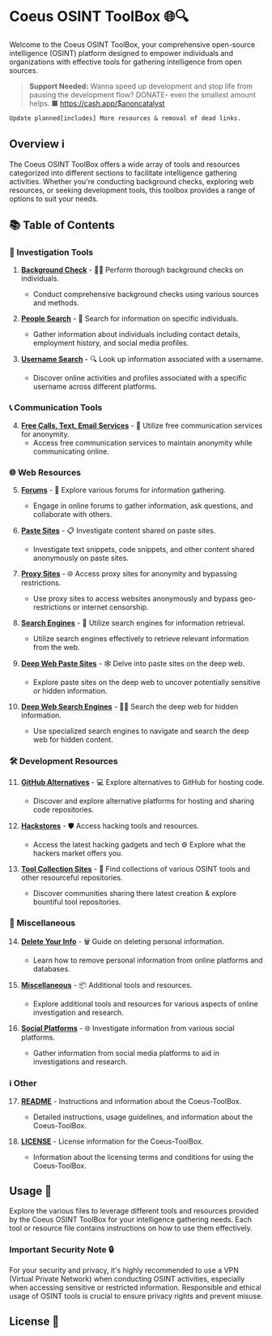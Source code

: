 # Coeus OSINT ToolBox 🌐🔍

Welcome to the Coeus OSINT ToolBox, your comprehensive open-source intelligence (OSINT) platform designed to empower individuals and organizations with effective tools for gathering intelligence from open sources.

> **Support Needed:**
Wanna speed up development and stop life from pausing the development flow? DONATE- even the smallest amount helps.
■ https://cash.app/$anoncatalyst

``Update planned[includes] More resources & removal of dead links.``

## Overview ℹ️

The Coeus OSINT ToolBox offers a wide array of tools and resources categorized into different sections to facilitate intelligence gathering activities. Whether you're conducting background checks, exploring web resources, or seeking development tools, this toolbox provides a range of options to suit your needs.

## 📚 Table of Contents

### 🔎 Investigation Tools
1. **[Background Check](Background-Check.md)** - 🕵️‍♂️ Perform thorough background checks on individuals.
   - Conduct comprehensive background checks using various sources and methods.

2. **[People Search](People-Search.md)** - 👥 Search for information on specific individuals.
   - Gather information about individuals including contact details, employment history, and social media profiles.

3. **[Username Search](Username-Search.md)** - 🔍 Look up information associated with a username.
   - Discover online activities and profiles associated with a specific username across different platforms.

### 📞 Communication Tools
4. **[Free Calls, Text, Email Services](Free_Calls-Text-Email_services.md)** - 📱 Utilize free communication services for anonymity.
   - Access free communication services to maintain anonymity while communicating online.

### 🌐 Web Resources
5. **[Forums](Forums.md)** - 💬 Explore various forums for information gathering.
   - Engage in online forums to gather information, ask questions, and collaborate with others.

6. **[Paste Sites](Paste-Sites.md)** - 📋 Investigate content shared on paste sites.
   - Investigate text snippets, code snippets, and other content shared anonymously on paste sites.

7. **[Proxy Sites](txt/Proxy-Sites.txt)** - 🌐 Access proxy sites for anonymity and bypassing restrictions.
   - Use proxy sites to access websites anonymously and bypass geo-restrictions or internet censorship.

8. **[Search Engines](Search-Engines.md)** - 🔎 Utilize search engines for information retrieval.
   - Utilize search engines effectively to retrieve relevant information from the web.

9. **[Deep Web Paste Sites](DeepWeb-Paste-Sites.txt)** - 🕸️ Delve into paste sites on the deep web.
   - Explore paste sites on the deep web to uncover potentially sensitive or hidden information.

10. **[Deep Web Search Engines](DeepWeb-Search-Engines.txt)** - 🕵️‍♂️ Search the deep web for hidden information.
    - Use specialized search engines to navigate and search the deep web for hidden content.

### 🛠️ Development Resources
11. **[GitHub Alternatives](Github_Alternatives.md)** - 💻 Explore alternatives to GitHub for hosting code.
    - Discover and explore alternative platforms for hosting and sharing code repositories.

12. **[Hackstores](Hackstores.md)** - 🛡️ Access hacking tools and resources.
    - Access the latest hacking gadgets and tech ⚙️ Explore what the hackers market offers you.

13. **[Tool Collection Sites](Tool-collection-sites.md)** - 🧰 Find collections of various OSINT tools and other resourceful repositories.
    - Discover communities sharing there latest creation & explore bountiful tool repositories.

### 🔄 Miscellaneous
14. **[Delete Your Info](Delete-Your-Info.md)** - 🗑️ Guide on deleting personal information.
    - Learn how to remove personal information from online platforms and databases.

15. **[Miscellaneous](Miscellaneous.md)** - 📦 Additional tools and resources.
    - Explore additional tools and resources for various aspects of online investigation and research.

16. **[Social Platforms](Social_Platforms.json)** - 🌐 Investigate information from various social platforms.
    - Gather information from social media platforms to aid in investigations and research.

### ℹ️ Other
17. **[README](README.md)** - Instructions and information about the Coeus-ToolBox.
    - Detailed instructions, usage guidelines, and information about the Coeus-ToolBox.

18. **[LICENSE](LICENSE)** - License information for the Coeus-ToolBox.
    - Information about the licensing terms and conditions for using the Coeus-ToolBox.

## Usage 🚀

Explore the various files to leverage different tools and resources provided by the Coeus OSINT ToolBox for your intelligence gathering needs. Each tool or resource file contains instructions on how to use them effectively.

### Important Security Note 🔒

For your security and privacy, it's highly recommended to use a VPN (Virtual Private Network) when conducting OSINT activities, especially when accessing sensitive or restricted information. Responsible and ethical usage of OSINT tools is crucial to ensure privacy rights and prevent misuse.

## License 📜
